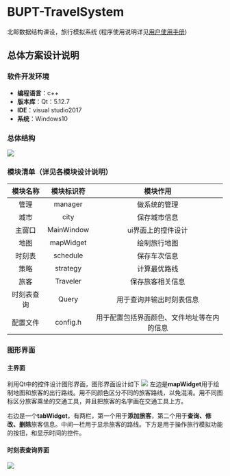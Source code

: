 # BUPT-TravelSystem
北邮数据结构课设，旅行模拟系统
(程序使用说明详见[用户使用手册]())
## 总体方案设计说明
### 软件开发环境
* **编程语言**：c++
* **版本库**：Qt：5.12.7
* **IDE**：visual studio2017
* **系统**：Windows10

### 总体结构
![](软件结构图.png)
### 模块清单（详见各模块设计说明）
|模块名称|模块标识符|模块作用|
|:--:|:--:|:--:|
|管理|manager|做系统的管理|
|城市|city|保存城市信息|
|主窗口|MainWindow|ui界面上的控件设计|
|地图|mapWidget|绘制旅行地图|
|时刻表|schedule|保存车次信息|
|策略|strategy|计算最优路线|
|旅客|Traveler|保存旅客相关信息|
|时刻表查询|Query|用于查询并输出时刻表信息|
|配置文件|config.h|用于配置包括界面颜色、文件地址等在内的信息|

### 图形界面
#### 主界面
利用Qt中的控件设计图形界面，图形界面设计如下
![](总体设计图形界面.png)
左边是**mapWidget**用于绘制地图和旅客的出行路线。用不同颜色区分不同的旅客路线，以免混淆。用不同图标区分旅客乘坐的交通工具，并且把旅客的名字画在交通工具上方。

右边是一个**tabWidget**，有两栏，第一个用于**添加旅客**，第二个用于**查询、修改、删除**旅客信息。中间一栏用于显示旅客的路线。下方是用于操作旅行模拟功能的按钮，和显示时间的控件。
#### 时刻表查询界面
![](时刻表查询.png)

